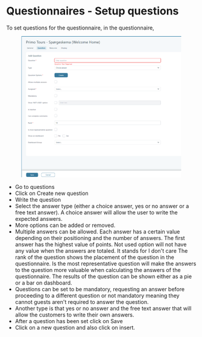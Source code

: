 # Questionnaires - Setup questions

To set questions for the questionnaire, in the questionnaire,&#x20;

<figure><img src="../../.gitbook/assets/image (3) (1) (1) (1) (1) (1) (1) (1).png" alt=""><figcaption></figcaption></figure>

* Go to questions&#x20;
* Click on Create new question&#x20;
* Write the question&#x20;
* Select the answer type (either a choice answer, yes or no answer or a free text answer). A choice answer will allow the user to write the expected answers.&#x20;
* More options can be added or removed.&#x20;
* Multiple answers can be allowed. Each answer has a certain value depending on their positioning and the number of answers. The first answer has the highest value of points. Not used option will not have any value when the answers are totaled. It stands for I don't care The rank of the question shows the placement of the question in the questionnaire. Is the most representative question will make the answers to the question more valuable when calculating the answers of the questionnaire. The results of the question can be shown either as a pie or a bar on dashboard.&#x20;
* Questions can be set to be mandatory, requesting an answer before proceeding to a different question or not mandatory meaning they cannot guests aren't required to answer the question.&#x20;
* Another type is that yes or no answer and the free text answer that will allow the customers to write their own answers.&#x20;
* After a question has been set click on Save
* Click on  a new question and also click on insert.
